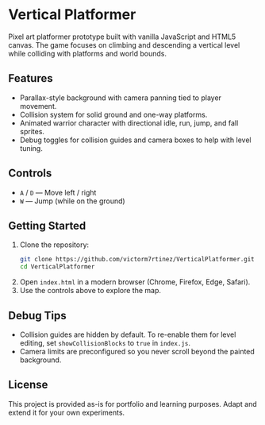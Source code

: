 # Vertical Platformer

Pixel art platformer prototype built with vanilla JavaScript and HTML5 canvas. The game focuses on climbing and descending a vertical level while colliding with platforms and world bounds.

## Features
- Parallax-style background with camera panning tied to player movement.
- Collision system for solid ground and one-way platforms.
- Animated warrior character with directional idle, run, jump, and fall sprites.
- Debug toggles for collision guides and camera boxes to help with level tuning.

## Controls
- `A` / `D` — Move left / right  
- `W` — Jump (while on the ground)

## Getting Started
1. Clone the repository:
   ```bash
   git clone https://github.com/victorm7rtinez/VerticalPlatformer.git
   cd VerticalPlatformer
   ```
2. Open `index.html` in a modern browser (Chrome, Firefox, Edge, Safari).
3. Use the controls above to explore the map.

## Debug Tips
- Collision guides are hidden by default. To re-enable them for level editing, set `showCollisionBlocks` to `true` in `index.js`.
- Camera limits are preconfigured so you never scroll beyond the painted background.

## License
This project is provided as-is for portfolio and learning purposes. Adapt and extend it for your own experiments.
